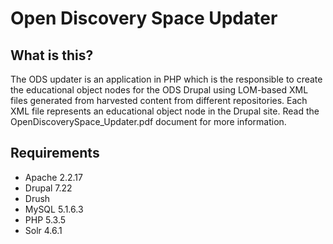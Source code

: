 Open Discovery Space Updater
==========

## What is this?

The ODS updater is an application in PHP which is the responsible to create the educational object nodes for the ODS Drupal using LOM-based XML files generated from harvested content from different repositories. Each XML file represents an educational object node in the Drupal site. Read the OpenDiscoverySpace_Updater.pdf document for more information.

## Requirements

* Apache 2.2.17
* Drupal 7.22
* Drush 
* MySQL 5.1.6.3
* PHP 5.3.5
* Solr 4.6.1


